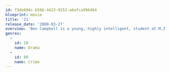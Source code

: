 ```yaml
---
id: f3de694c-b566-4423-9153-a6afca996464
blueprint: movie
title: '21'
release_date: '2008-03-27'
overview: 'Ben Campbell is a young, highly intelligent, student at M.I.T. in Boston who strives to succeed. Wanting a scholarship to transfer to Harvard School of Medicine with the desire to become a doctor, Ben learns that he cannot afford the $300,000 for the four to five years of schooling as he comes from a poor, working-class background. But one evening, Ben is introduced by his unorthodox math professor Micky Rosa into a small but secretive club of five. Students Jill, Choi, Kianna, and Fisher, who are being trained by Professor Rosa of the skill of card counting at blackjack.'
genres:
  -
    id: 18
    name: Drama
  -
    id: 80
    name: Crime
---
```

